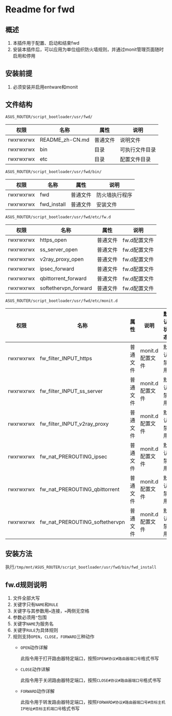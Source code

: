 # Readme for fwd

## 概述

1. 本插件用于配置、启动和结束fwd
2. 安装本插件后，可以应用为单位组织防火墙规则，并通过monit管理页面随时启用和停用

## 安装前提

1. 必须安装并启用entware和monit

## 文件结构

`ASUS_ROUTER/script_bootloader/usr/fwd/`

| 权限      | 名称            | 属性     | 说明           |
| --------- | --------------- | -------- | -------------- |
| rwxrwxrwx | README_zh-CN.md | 普通文件 | 说明文件       |
| rwxrwxrwx | bin             | 目录     | 可执行文件目录 |
| rwxrwxrwx | etc             | 目录     | 配置文件目录   |

`ASUS_ROUTER/script_bootloader/usr/fwd/bin/`

| 权限      | 名称        | 属性     | 说明           |
| --------- | ----------- | -------- | -------------- |
| rwxrwxrwx | fwd         | 普通文件 | 防火墙执行程序 |
| rwxrwxrwx | fwd_install | 普通文件 | 安装文件       |

`ASUS_ROUTER/script_bootloader/usr/fwd/etc/fw.d`

| 权限      | 名称                 | 属性     | 说明         |
| --------- | -------------------- | -------- | ------------ |
| rwxrwxrwx | https_open           | 普通文件 | fw.d配置文件 |
| rwxrwxrwx | ss_server_open       | 普通文件 | fw.d配置文件 |
| rwxrwxrwx | v2ray_proxy_open     | 普通文件 | fw.d配置文件 |
| rwxrwxrwx | ipsec_forward        | 普通文件 | fw.d配置文件 |
| rwxrwxrwx | qbittorrent_forward  | 普通文件 | fw.d配置文件 |
| rwxrwxrwx | softethervpn_forward | 普通文件 | fw.d配置文件 |

`ASUS_ROUTER/script_bootloader/usr/fwd/etc/monit.d`

| 权限      | 名称                           | 属性     | 说明            | 默认状态 |
| --------- | ------------------------------ | -------- | --------------- | -------- |
| rwxrwxrwx | fw_filter_INPUT_https          | 普通文件 | monit.d配置文件 | 默认禁用 |
| rwxrwxrwx | fw_filter_INPUT_ss_server      | 普通文件 | monit.d配置文件 | 默认禁用 |
| rwxrwxrwx | fw_filter_INPUT_v2ray_proxy    | 普通文件 | monit.d配置文件 | 默认禁用 |
| rwxrwxrwx | fw_nat_PREROUTING_ipsec        | 普通文件 | monit.d配置文件 | 默认禁用 |
| rwxrwxrwx | fw_nat_PREROUTING_qbittorrent  | 普通文件 | monit.d配置文件 | 默认禁用 |
| rwxrwxrwx | fw_nat_PREROUTING_softethervpn | 普通文件 | monit.d配置文件 | 默认禁用 |

## 安装方法

执行`/tmp/mnt/ASUS_ROUTER/script_bootloader/usr/fwd/bin/fwd_install`

## fw.d规则说明

1. 文件全部大写
2. 关键字只有`NAME`和`RULE`
3. 关键字与其参数用`=`连接，`=`两侧无空格
4. 参数必须用`"`包围
5. 关键字`NAME`为服务名
6. 关键字`RULE`为具体规则
7. 规则支持`OPEN`，`CLOSE`，`FORWARD`三种动作
   - `OPEN`动作详解
            
     此指令用于打开路由器特定端口，按照`OPEN#协议#路由器端口号`格式书写

   - `CLOSE`动作详解
            
     此指令用于关闭路由器特定端口，按照`CLOSE#协议#路由器端口号`格式书写

   - `FORWARD`动作详解
            
     此指令用于转发路由器特定端口，按照`FORWARD#协议#路由器端口号#目标主机IP地址#目标主机端口号`格式书写